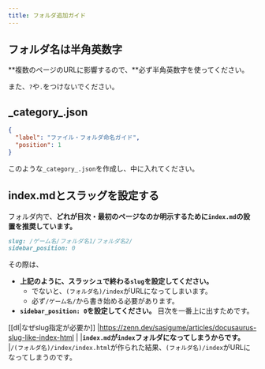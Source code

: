 ```yaml
---
title: フォルダ追加ガイド
---
```


## フォルダ名は半角英数字

**複数のページのURLに影響するので、**必ず半角英数字を使ってください。

また、`?`や`.`をつけないでください。

## \_category\_.json

```json
{
  "label": "ファイル・フォルダ命名ガイド",
  "position": 1
}
```

このような`_category_.json`を作成し、中に入れてください。

## index.mdとスラッグを設定する

フォルダ内で、**どれが目次・最初のページなのか明示するために`index.md`の設置を推奨しています。**

```md
slug: /ゲーム名/フォルダ名1/フォルダ名2/
sidebar_position: 0
```

その際は、

- **上記のように、スラッシュで終わる`slug`を設定してください。**
  - でないと、`(フォルダ名)/index`がURLになってしまいます。
  - 必ず`/ゲーム名/`から書き始める必要があります。
- **`sidebar_position: 0`を設定してください。** 目次を一番上に出すためです。

[[dl|なぜslug指定が必要か]]
|<https://zenn.dev/sasigume/articles/docusaurus-slug-like-index-html>
|
|**`index.md`が`index`フォルダになってしまうからです。**
|`/(フォルダ名)/index/index.html`が作られた結果、`(フォルダ名)/index`がURLになってしまうのです。
